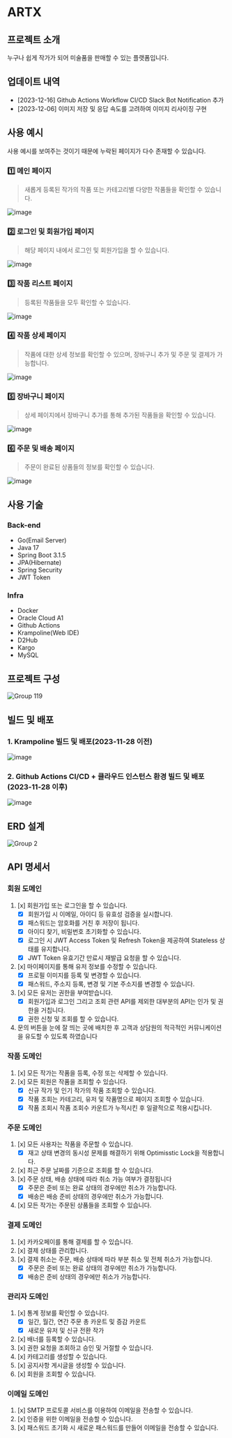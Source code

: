 # ARTX

## 프로젝트 소개
누구나 쉽게 작가가 되어 미술품을 판매할 수 있는 플랫폼입니다.

## 업데이트 내역
- [2023-12-16] Github Actions Workflow CI/CD Slack Bot Notification 추가
- [2023-12-06] 이미지 저장 및 응답 속도를 고려하여 이미지 리사이징 구현

## 사용 예시
사용 예시를 보여주는 것이기 때문에 누락된 페이지가 다수 존재할 수 있습니다.

### 1️⃣ 메인 페이지
> 새롭게 등록된 작가의 작품 또는 카테고리별 다양한 작품들을 확인할 수 있습니다.

![image](https://github.com/m-artx/artx-server/assets/102597172/937596de-c95c-4c8b-ae86-188629c1a5ef)

### 2️⃣ 로그인 및 회원가입 페이지
> 해당 페이지 내에서 로그인 및 회원가입을 할 수 있습니다.

![image](https://github.com/m-artx/artx-server/assets/102597172/d2255958-2be8-4547-9c3c-1aba4479f28c)

### 3️⃣ 작품 리스트 페이지
> 등록된 작품들을 모두 확인할 수 있습니다.

![image](https://github.com/m-artx/artx-server/assets/102597172/380055c0-c3a1-4faf-975f-70589c8a14ac)

### 4️⃣ 작품 상세 페이지
> 작품에 대한 상세 정보를 확인할 수 있으며, 장바구니 추가 및 주문 및 결제가 가능합니다.

![image](https://github.com/m-artx/artx-server/assets/102597172/0ebce88a-12bc-4b82-8399-8f1294fa31bb)

### 5️⃣ 장바구니 페이지
> 상세 페이지에서 장바구니 추가를 통해 추가된 작품들을 확인할 수 있습니다.

![image](https://github.com/m-artx/artx-server/assets/102597172/49aa3e21-c6f7-4beb-8ce5-d802f08aeed3)

### 6️⃣ 주문 및 배송 페이지
> 주문이 완료된 상품들의 정보를 확인할 수 있습니다.

![image](https://github.com/m-artx/artx-server/assets/102597172/e5ccf204-0b8b-46d3-9900-c287c14f2c4d)

## 사용 기술

### Back-end
- Go(Email Server)
- Java 17
- Spring Boot 3.1.5
- JPA(Hibernate)
- Spring Security
- JWT Token

### Infra
- Docker
- Oracle Cloud A1
- Github Actions
- Krampoline(Web IDE)
- D2Hub
- Kargo
- MySQL

## 프로젝트 구성
![Group 119](https://github.com/dlworhd/artx-server/assets/102597172/c0c13363-938e-465b-a016-e84d1c771f9b)

## 빌드 및 배포

### 1. Krampoline 빌드 및 배포(2023-11-28 이전)
![image](https://github.com/m-artx/artx-server/assets/102597172/f1b1298e-979d-4897-92a8-f7887f22cf33)


### 2. Github Actions CI/CD + 클라우드 인스턴스 환경 빌드 및 배포(2023-11-28 이후)
![image](https://github.com/m-artx/artx-server/assets/102597172/308fe5aa-b113-4039-a470-524c7486ad41)

## ERD 설계
![Group 2](https://github.com/m-artx/artx-server/assets/102597172/2631f8ec-7314-4c17-a54f-df989e696cae)

## API 명세서

### 회원 도메인
  
  1)   [x] 회원가입 또는 로그인을 할 수 있습니다.
       - [x] 회원가입 시 이메일, 아이디 등 유효성 검증을 실시합니다.
       - [x] 패스워드는 암호화를 거친 후 저장이 됩니다.
       - [x] 아이디 찾기, 비밀번호 초기화할 수 있습니다.
       - [x] 로그인 시 JWT Access Token 및 Refresh Token을 제공하여 Stateless 상태를 유지합니다.
       - [x] JWT Token 유효기간 만료시 재발급 요청을 할 수 있습니다.
  2)   [x] 마이페이지를 통해 유저 정보를 수정할 수 있습니다.
       - [x] 프로필 이미지를 등록 및 변경할 수 있습니다.
       - [x] 패스워드, 주소지 등록, 변경 및 기본 주소지를 변경할 수 있습니다.
  3)   [x] 모든 유저는 권한을 부여받습니다.
       - [x] 회원가입과 로그인 그리고 조회 관련 API를 제외한 대부분의 API는 인가 및 권한을 거칩니다.
       - [x] 권한 신청 및 조회를 할 수 있습니다.
  4)   문의 버튼을 눈에 잘 띄는 곳에 배치한 후 고객과 상담원의 적극적인 커뮤니케이션을 유도할 수 있도록 하였습니다

 ### 작품 도메인

  1)   [x] 모든 작가는 작품을 등록, 수정 또는 삭제할 수 있습니다.
  2)   [x] 모든 회원은 작품을 조회할 수 있습니다.
       - [x] 신규 작가 및 인기 작가의 작품 조회할 수 있습니다.
       - [x] 작품 조회는 카테고리, 유저 및 작품명으로 페이지 조회할 수 있습니다.
       - [x] 작품 조회시 작품 조회수 카운트가 누적시킨 후 일괄적으로 적용시킵니다.

 ### 주문 도메인

  1)   [x] 모든 사용자는 작품을 주문할 수 있습니다.
       - [x] 재고 상태 변경의 동시성 문제를 해결하기 위해 Optimisstic Lock을 적용합니다.
  2)   [x] 최근 주문 날짜를 기준으로 조회를 할 수 있습니다.
  3)   [x] 주문 상태, 배송 상태에 따라 취소 가능 여부가 결정됩니다
       - [x] 주문은 준비 또는 완료 상태의 경우에만 취소가 가능합니다.
       - [x] 배송은 배송 준비 상태의 경우에만 취소가 가능합니다.
  4)   [x] 모든 작가는 주문된 상품들을 조회할 수 있습니다.

 ### 결제 도메인

  1)   [x] 카카오페이를 통해 결제를 할 수 있습니다.
  2)   [x] 결제 상태를 관리합니다.
  4)   [x] 결제 취소는 주문, 배송 상태에 따라 부분 취소 및 전체 취소가 가능합니다.
       - [x] 주문은 준비 또는 완료 상태의 경우에만 취소가 가능합니다.
       - [x] 배송은 준비 상태의 경우에만 취소가 가능합니다.

 ### 관리자 도메인

  1) [x] 통계 정보를 확인할 수 있습니다.
       - [x] 일간, 월간, 연간 주문 총 카운트 및 증감 카운트
       - [x] 새로운 유저 및 신규 전환 작가
  2) [x] 배너를 등록할 수 있습니다.
  3) [x] 권한 요청을 조회하고 승인 및 거절할 수 있습니다.
  4) [x] 카테고리를 생성할 수 있습니다.
  5) [x] 공지사항 게시글을 생성할 수 있습니다.
  6) [x] 회원을 조회할 수 있습니다.

### 이메일 도메인
  1) [x] SMTP 프로토콜 서비스를 이용하여 이메일을 전송할 수 있습니다.
  2) [x] 인증을 위한 이메일을 전송할 수 있습니다.
  3) [x] 패스워드 초기화 시 새로운 패스워드를 만들어 이메일을 전송할 수 있습니다.


